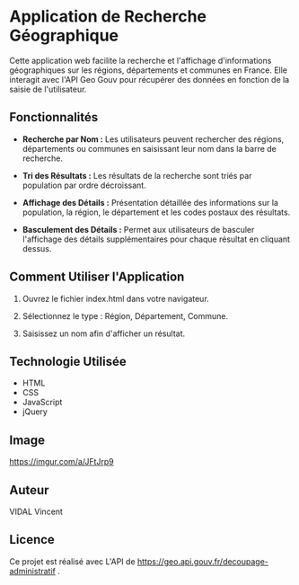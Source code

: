# Application de Recherche Géographique

Cette application web facilite la recherche et l'affichage d'informations géographiques sur les régions, départements et communes en France. Elle interagit avec l'API Geo Gouv pour récupérer des données en fonction de la saisie de l'utilisateur.

## Fonctionnalités

- **Recherche par Nom :** Les utilisateurs peuvent rechercher des régions, départements ou communes en saisissant leur nom dans la barre de recherche.
- **Tri des Résultats :** Les résultats de la recherche sont triés par population par ordre décroissant.

- **Affichage des Détails :** Présentation détaillée des informations sur la population, la région, le département et les codes postaux des résultats.

- **Basculement des Détails :** Permet aux utilisateurs de basculer l'affichage des détails supplémentaires pour chaque résultat en cliquant dessus.

## Comment Utiliser l'Application

1. Ouvrez le fichier index.html dans votre navigateur.

2. Sélectionnez le type : Région, Département, Commune.

3. Saisissez un nom afin d'afficher un résultat.

## Technologie Utilisée

- HTML
- CSS
- JavaScript
- jQuery

## Image

https://imgur.com/a/JFtJrp9

## Auteur

VIDAL Vincent

## Licence

Ce projet est réalisé avec L'API de https://geo.api.gouv.fr/decoupage-administratif .
